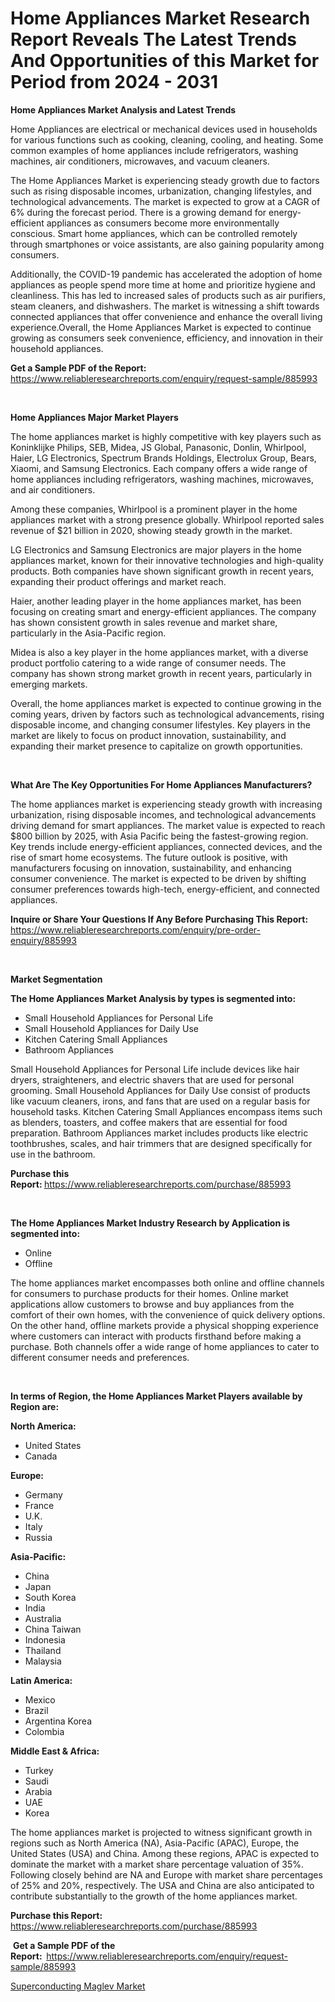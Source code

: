 <p><h1>Home Appliances Market Research Report Reveals The Latest Trends And Opportunities of this Market for Period from 2024 - 2031</h1></p><p><strong>Home Appliances Market Analysis and Latest Trends</strong></p>
<p><p>Home Appliances are electrical or mechanical devices used in households for various functions such as cooking, cleaning, cooling, and heating. Some common examples of home appliances include refrigerators, washing machines, air conditioners, microwaves, and vacuum cleaners.</p><p>The Home Appliances Market is experiencing steady growth due to factors such as rising disposable incomes, urbanization, changing lifestyles, and technological advancements. The market is expected to grow at a CAGR of 6% during the forecast period. There is a growing demand for energy-efficient appliances as consumers become more environmentally conscious. Smart home appliances, which can be controlled remotely through smartphones or voice assistants, are also gaining popularity among consumers.</p><p>Additionally, the COVID-19 pandemic has accelerated the adoption of home appliances as people spend more time at home and prioritize hygiene and cleanliness. This has led to increased sales of products such as air purifiers, steam cleaners, and dishwashers. The market is witnessing a shift towards connected appliances that offer convenience and enhance the overall living experience.Overall, the Home Appliances Market is expected to continue growing as consumers seek convenience, efficiency, and innovation in their household appliances.</p></p>
<p><strong>Get a Sample PDF of the Report:&nbsp;</strong> <a href="https://www.reliableresearchreports.com/enquiry/request-sample/885993">https://www.reliableresearchreports.com/enquiry/request-sample/885993</a></p>
<p>&nbsp;</p>
<p><strong>Home Appliances Major Market Players</strong></p>
<p><p>The home appliances market is highly competitive with key players such as Koninklijke Philips, SEB, Midea, JS Global, Panasonic, Donlin, Whirlpool, Haier, LG Electronics, Spectrum Brands Holdings, Electrolux Group, Bears, Xiaomi, and Samsung Electronics. Each company offers a wide range of home appliances including refrigerators, washing machines, microwaves, and air conditioners.</p><p>Among these companies, Whirlpool is a prominent player in the home appliances market with a strong presence globally. Whirlpool reported sales revenue of $21 billion in 2020, showing steady growth in the market.</p><p>LG Electronics and Samsung Electronics are major players in the home appliances market, known for their innovative technologies and high-quality products. Both companies have shown significant growth in recent years, expanding their product offerings and market reach.</p><p>Haier, another leading player in the home appliances market, has been focusing on creating smart and energy-efficient appliances. The company has shown consistent growth in sales revenue and market share, particularly in the Asia-Pacific region.</p><p>Midea is also a key player in the home appliances market, with a diverse product portfolio catering to a wide range of consumer needs. The company has shown strong market growth in recent years, particularly in emerging markets.</p><p>Overall, the home appliances market is expected to continue growing in the coming years, driven by factors such as technological advancements, rising disposable income, and changing consumer lifestyles. Key players in the market are likely to focus on product innovation, sustainability, and expanding their market presence to capitalize on growth opportunities.</p></p>
<p>&nbsp;</p>
<p><strong>What Are The Key Opportunities For Home Appliances Manufacturers?</strong></p>
<p><p>The home appliances market is experiencing steady growth with increasing urbanization, rising disposable incomes, and technological advancements driving demand for smart appliances. The market value is expected to reach $800 billion by 2025, with Asia Pacific being the fastest-growing region. Key trends include energy-efficient appliances, connected devices, and the rise of smart home ecosystems. The future outlook is positive, with manufacturers focusing on innovation, sustainability, and enhancing consumer convenience. The market is expected to be driven by shifting consumer preferences towards high-tech, energy-efficient, and connected appliances.</p></p>
<p><strong>Inquire or Share Your Questions If Any Before Purchasing This Report:</strong> <a href="https://www.reliableresearchreports.com/enquiry/pre-order-enquiry/885993">https://www.reliableresearchreports.com/enquiry/pre-order-enquiry/885993</a></p>
<p>&nbsp;</p>
<p><strong>Market Segmentation</strong></p>
<p><strong>The Home Appliances Market Analysis by types is segmented into:</strong></p>
<p><ul><li>Small Household Appliances for Personal Life</li><li>Small Household Appliances for Daily Use</li><li>Kitchen Catering Small Appliances</li><li>Bathroom Appliances</li></ul></p>
<p><p>Small Household Appliances for Personal Life include devices like hair dryers, straighteners, and electric shavers that are used for personal grooming. Small Household Appliances for Daily Use consist of products like vacuum cleaners, irons, and fans that are used on a regular basis for household tasks. Kitchen Catering Small Appliances encompass items such as blenders, toasters, and coffee makers that are essential for food preparation. Bathroom Appliances market includes products like electric toothbrushes, scales, and hair trimmers that are designed specifically for use in the bathroom.</p></p>
<p><strong>Purchase this Report:&nbsp;</strong><a href="https://www.reliableresearchreports.com/purchase/885993">https://www.reliableresearchreports.com/purchase/885993</a></p>
<p>&nbsp;</p>
<p><strong>The Home Appliances Market Industry Research by Application is segmented into:</strong></p>
<p><ul><li>Online</li><li>Offline</li></ul></p>
<p><p>The home appliances market encompasses both online and offline channels for consumers to purchase products for their homes. Online market applications allow customers to browse and buy appliances from the comfort of their own homes, with the convenience of quick delivery options. On the other hand, offline markets provide a physical shopping experience where customers can interact with products firsthand before making a purchase. Both channels offer a wide range of home appliances to cater to different consumer needs and preferences.</p></p>
<p>&nbsp;</p>
<p><strong>In terms of Region, the Home Appliances Market Players available by Region are:</strong></p>
<p>
    <p> <strong> North America: </strong>
        <ul>
            <li>United States</li>
            <li>Canada</li>
        </ul>
        </p> 
    <p> <strong> Europe: </strong>
        <ul>
            <li>Germany</li>
            <li>France</li>
            <li>U.K.</li>
            <li>Italy</li>
            <li>Russia</li>
        </ul>
        </p> 
    <p> <strong> Asia-Pacific: </strong>
        <ul>
            <li>China</li>
            <li>Japan</li>
            <li>South Korea</li>
            <li>India</li>
            <li>Australia</li>
            <li>China Taiwan</li>
            <li>Indonesia</li>
            <li>Thailand</li>
            <li>Malaysia</li>
        </ul>
        </p> 
    <p> <strong> Latin America: </strong>
        <ul>
            <li>Mexico</li>
            <li>Brazil</li>
            <li>Argentina Korea</li>
            <li>Colombia</li>
        </ul>
        </p> 
    <p> <strong> Middle East & Africa: </strong>
        <ul>
            <li>Turkey</li>
            <li>Saudi</li>
            <li>Arabia</li>
            <li>UAE</li>
            <li>Korea</li>
        </ul>
    </p>
    </p>
<p><p>The home appliances market is projected to witness significant growth in regions such as North America (NA), Asia-Pacific (APAC), Europe, the United States (USA) and China. Among these regions, APAC is expected to dominate the market with a market share percentage valuation of 35%. Following closely behind are NA and Europe with market share percentages of 25% and 20%, respectively. The USA and China are also anticipated to contribute substantially to the growth of the home appliances market.</p></p>
<p><strong>Purchase this Report: </strong><a href="https://www.reliableresearchreports.com/purchase/885993">https://www.reliableresearchreports.com/purchase/885993</a></p>
<p>&nbsp;<strong>Get a Sample PDF of the Report:&nbsp;&nbsp;</strong><a href="https://www.reliableresearchreports.com/enquiry/request-sample/885993">https://www.reliableresearchreports.com/enquiry/request-sample/885993</a></p>
<p><strong></strong></p>
<p><p><a href="https://woozy-pyroraptor-a1f.notion.site/Decoding-the-Superconducting-Maglev-Market-A-Deep-Dive-into-the-Latest-Market-Trends-Market-Segmen-34110c779e4140ae8d3205d27c368dfc">Superconducting Maglev Market</a></p></p>
